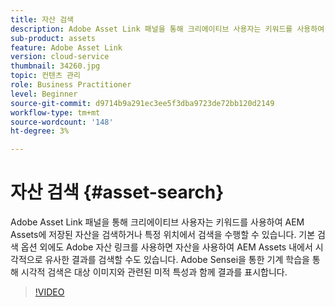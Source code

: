 ```yaml
---
title: 자산 검색
description: Adobe Asset Link 패널을 통해 크리에이티브 사용자는 키워드를 사용하여 AEM Assets에 저장된 자산을 검색하거나 특정 위치에서 검색을 수행할 수 있습니다. 기본 검색 옵션 외에도 Adobe 자산 링크를 사용하면 자산을 사용하여 AEM Assets 내에서 시각적으로 유사한 결과를 검색할 수도 있습니다. Adobe Sensei을 통한 기계 학습을 통해 시각적 검색은 대상 이미지와 관련된 미적 특성과 함께 결과를 표시합니다.
sub-product: assets
feature: Adobe Asset Link
version: cloud-service
thumbnail: 34260.jpg
topic: 컨텐츠 관리
role: Business Practitioner
level: Beginner
source-git-commit: d9714b9a291ec3ee5f3dba9723de72bb120d2149
workflow-type: tm+mt
source-wordcount: '148'
ht-degree: 3%

---
```



# 자산 검색 {#asset-search}

Adobe Asset Link 패널을 통해 크리에이티브 사용자는 키워드를 사용하여 AEM Assets에 저장된 자산을 검색하거나 특정 위치에서 검색을 수행할 수 있습니다. 기본 검색 옵션 외에도 Adobe 자산 링크를 사용하면 자산을 사용하여 AEM Assets 내에서 시각적으로 유사한 결과를 검색할 수도 있습니다. Adobe Sensei을 통한 기계 학습을 통해 시각적 검색은 대상 이미지와 관련된 미적 특성과 함께 결과를 표시합니다.

>[!VIDEO](https://video.tv.adobe.com/v/34260/?quality=12)
